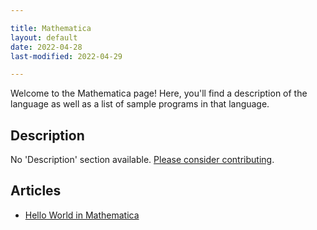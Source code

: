 ```yaml
---

title: Mathematica
layout: default
date: 2022-04-28
last-modified: 2022-04-29

---
```


Welcome to the Mathematica page! Here, you'll find a description of the language as well as a list of sample programs in that language.

## Description

No 'Description' section available. [Please consider contributing](https://github.com/TheRenegadeCoder/sample-programs-website).

## Articles

- [Hello World in Mathematica](https://sampleprograms.io/projects/hello-world/mathematica)